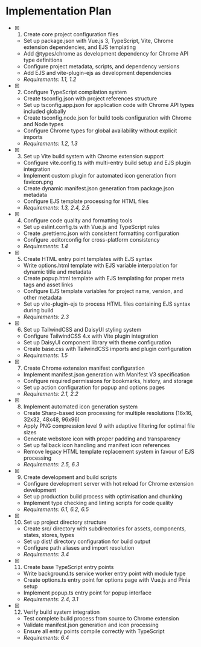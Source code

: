 # Implementation Plan

- [x] 1. Create core project configuration files

  - Set up package.json with Vue.js 3, TypeScript, Vite, Chrome extension dependencies, and EJS templating
  - Add @types/chrome as development dependency for Chrome API type definitions
  - Configure project metadata, scripts, and dependency versions
  - Add EJS and vite-plugin-ejs as development dependencies
  - _Requirements: 1.1, 1.2_

- [x] 2. Configure TypeScript compilation system

  - Create tsconfig.json with project references structure
  - Set up tsconfig.app.json for application code with Chrome API types included globally
  - Create tsconfig.node.json for build tools configuration with Chrome and Node types
  - Configure Chrome types for global availability without explicit imports
  - _Requirements: 1.2, 1.3_

- [x] 3. Set up Vite build system with Chrome extension support

  - Configure vite.config.ts with multi-entry build setup and EJS plugin integration
  - Implement custom plugin for automated icon generation from favicon.png
  - Create dynamic manifest.json generation from package.json metadata
  - Configure EJS template processing for HTML files
  - _Requirements: 1.3, 2.4, 2.5_

- [x] 4. Configure code quality and formatting tools

  - Set up eslint.config.ts with Vue.js and TypeScript rules
  - Create .prettierrc.json with consistent formatting configuration
  - Configure .editorconfig for cross-platform consistency
  - _Requirements: 1.4_

- [x] 5. Create HTML entry point templates with EJS syntax

  - Write options.html template with EJS variable interpolation for dynamic title and metadata
  - Create popup.html template with EJS templating for proper meta tags and asset links
  - Configure EJS template variables for project name, version, and other metadata
  - Set up vite-plugin-ejs to process HTML files containing EJS syntax during build
  - _Requirements: 2.3_

- [x] 6. Set up TailwindCSS and DaisyUI styling system

  - Configure TailwindCSS 4.x with Vite plugin integration
  - Set up DaisyUI component library with theme configuration
  - Create base.css with TailwindCSS imports and plugin configuration
  - _Requirements: 1.5_

- [x] 7. Create Chrome extension manifest configuration

  - Implement manifest.json generation with Manifest V3 specification
  - Configure required permissions for bookmarks, history, and storage
  - Set up action configuration for popup and options pages
  - _Requirements: 2.1, 2.2_

- [x] 8. Implement automated icon generation system

  - Create Sharp-based icon processing for multiple resolutions (16x16, 32x32, 48x48, 96x96)
  - Apply PNG compression level 9 with adaptive filtering for optimal file sizes
  - Generate webstore icon with proper padding and transparency
  - Set up fallback icon handling and manifest icon references
  - Remove legacy HTML template replacement system in favour of EJS processing
  - _Requirements: 2.5, 6.3_

- [x] 9. Create development and build scripts

  - Configure development server with hot reload for Chrome extension development
  - Set up production build process with optimisation and chunking
  - Implement type checking and linting scripts for code quality
  - _Requirements: 6.1, 6.2, 6.5_

- [x] 10. Set up project directory structure

  - Create src/ directory with subdirectories for assets, components, states, stores, types
  - Set up dist/ directory configuration for build output
  - Configure path aliases and import resolution
  - _Requirements: 3.4_

- [x] 11. Create base TypeScript entry points

  - Write background.ts service worker entry point with module type
  - Create options.ts entry point for options page with Vue.js and Pinia setup
  - Implement popup.ts entry point for popup interface
  - _Requirements: 2.4, 3.1_

- [x] 12. Verify build system integration


  - Test complete build process from source to Chrome extension
  - Validate manifest.json generation and icon processing
  - Ensure all entry points compile correctly with TypeScript
  - _Requirements: 6.4_